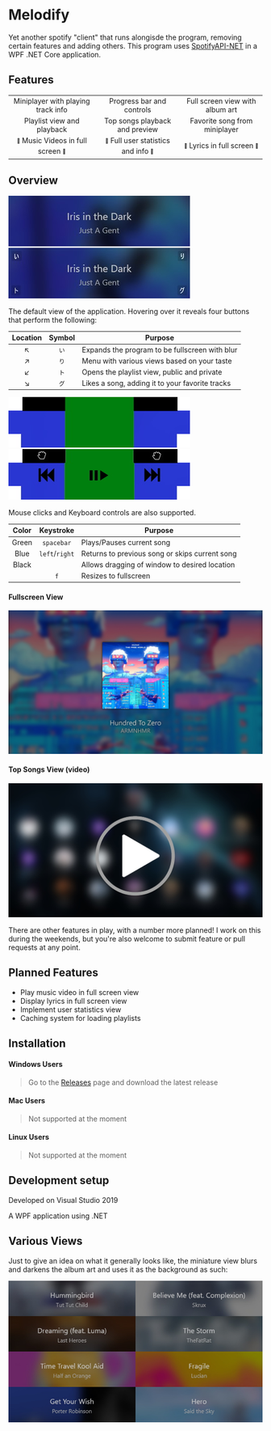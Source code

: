# Melodify

Yet another spotify "client" that runs alongisde the program, removing certain features and adding others. This program uses [SpotifyAPI-NET](https://github.com/JohnnyCrazy/SpotifyAPI-NET) in a WPF .NET Core application. 

## Features

<table style="text-align:center;">
  <tr>
    <td>Miniplayer with playing track info</td>
    <td>Progress bar and controls</td>
    <td>Full screen view with album art</td>
  </tr>
  <tr>
    <td>Playlist view and playback</td>
    <td>Top songs playback and preview</td>
    <td>Favorite song from miniplayer</td>
  </tr>
  <tr>
    <td><sub><sup>🚧</sup></sub> Music Videos in full screen <sub><sup>🚧</sup></sub></td>
    <td><sub><sup>🚧</sup></sub> Full user statistics and info <sub><sup>🚧</sup></sub></td>
    <td><sub><sup>🚧</sup></sub> Lyrics in full screen <sub><sup>🚧</sup></sub></td>
  </tr>
</table>

## Overview

![](images/main.JPG)
![](images/hover.jpg)

The default view of the application.
Hovering over it reveals four buttons that perform the following:

Location | Symbol | Purpose
:---: | :---: | ---
↖|`い`|Expands the program to be fullscreen with blur
↗|`り`|Menu with various views based on your taste
↙|`ト`|Opens the playlist view, public and private
↘|`グ`|Likes a song, adding it to your favorite tracks

![](images/hoverRaw.jpg)
![](images/hoverInfo.jpg)

Mouse clicks and Keyboard controls are also supported.

Color | Keystroke | Purpose
:---: | :---: | ---
Green | `spacebar` | Plays/Pauses current song
Blue | `left`/`right` | Returns to previous song or skips current song
Black | ⠀ | Allows dragging of window to desired location
⠀ | `f` | Resizes to fullscreen

#### Fullscreen View
![](images/fullscreen.jpg)
#### Top Songs View (video)
[![Preview Top Songs](images/topSongs.jpg)](https://streamable.com/m08hx)

There are other features in play, with a number more planned! I work on this during the weekends, but you're also welcome to submit feature or pull requests at any point.

## Planned Features
- Play music video in full screen view
- Display lyrics in full screen view
- Implement user statistics view
- Caching system for loading playlists

## Installation

 #### Windows Users
>
> Go to the [Releases](https://github.com/novatorem/Melodify/releases) page and download the latest release
>

 #### Mac Users
>
> Not supported at the moment
>

 #### Linux Users
>
> Not supported at the moment
>

## Development setup

Developed on Visual Studio 2019

A WPF application using .NET

## Various Views

Just to give an idea on what it generally looks like, the miniature view blurs and darkens the album art and uses it as the background as such:

![](images/multi.jpg)